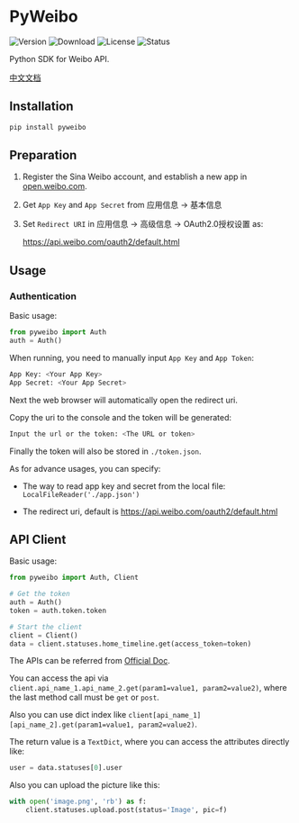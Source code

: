 # PyWeibo

![Version](https://img.shields.io/pypi/v/pyweibo)
![Download](https://img.shields.io/pypi/dm/pyweibo)
![License](https://img.shields.io/pypi/l/pyweibo)
![Status](https://img.shields.io/pypi/status/pyweibo)

Python SDK for Weibo API.

[中文文档](./README-zh.md)

## Installation

```bash
pip install pyweibo
```

## Preparation

1. Register the Sina Weibo account, and establish a new app in [open.weibo.com](https://open.weibo.com/apps).

2. Get `App Key` and `App Secret` from 应用信息 -> 基本信息

3. Set `Redirect URI` in 应用信息 -> 高级信息 -> OAuth2.0授权设置 as:

    https://api.weibo.com/oauth2/default.html

## Usage

### Authentication

Basic usage:

```python
from pyweibo import Auth
auth = Auth()
```
When running, you need to manually input `App Key` and `App Token`:

```bash
App Key: <Your App Key>
App Secret: <Your App Secret>
```

Next the web browser will automatically open the redirect uri.

Copy the uri to the console and the token will be generated:

```bash
Input the url or the token: <The URL or token>
```

Finally the token will also be stored in `./token.json`.

As for advance usages, you can specify:

* The way to read app key and secret from the local file: `LocalFileReader('./app.json')`

* The redirect uri, default is https://api.weibo.com/oauth2/default.html

## API Client

Basic usage:

```python
from pyweibo import Auth, Client

# Get the token
auth = Auth()
token = auth.token.token

# Start the client
client = Client()
data = client.statuses.home_timeline.get(access_token=token)
```

The APIs can be referred from [Official Doc](https://open.weibo.com/wiki/%E5%BE%AE%E5%8D%9AAPI).

You can access the api via `client.api_name_1.api_name_2.get(param1=value1, param2=value2)`, where the last method call must be `get` or `post`. 

Also you can use dict index like `client[api_name_1][api_name_2].get(param1=value1, param2=value2)`.

The return value is a `TextDict`, where you can access the attributes directly like:

```python
user = data.statuses[0].user
```

Also you can upload the picture like this:

```python
with open('image.png', 'rb') as f:
    client.statuses.upload.post(status='Image', pic=f)
```
